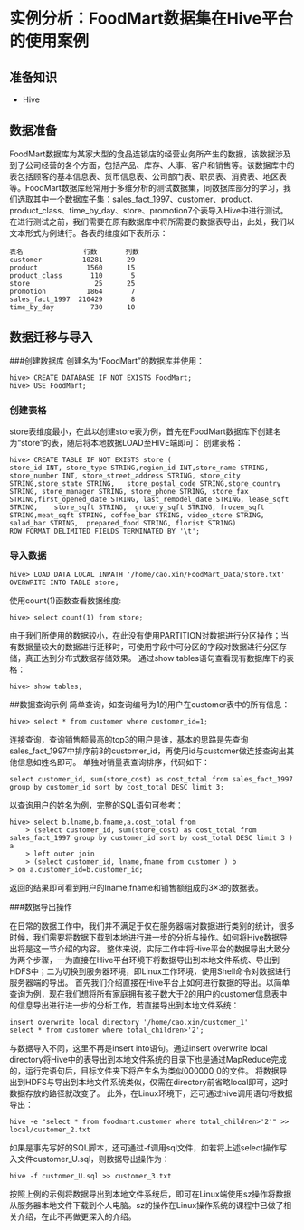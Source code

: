 # 实例分析：FoodMart数据集在Hive平台的使用案例


## 准备知识

* Hive


## 数据准备

FoodMart数据库为某家大型的食品连锁店的经营业务所产生的数据，该数据涉及到了公司经营的各个方面，包括产品、库存、人事、客户和销售等。该数据库中的表包括顾客的基本信息表、货币信息表、公司部门表、职员表、消费表、地区表等。FoodMart数据库经常用于多维分析的测试数据集，同数据库部分的学习，我们选取其中一个数据库子集：sales_fact_1997、customer、product、product_class、time_by_day、store、promotion7个表导入Hive中进行测试。
在进行测试之前，我们需要在原有数据库中将所需要的数据表导出，此处，我们以文本形式为例进行。各表的维度如下表所示：


	表名	             行数	      列数
	customer	      10281	     29
	product	           1560	     15
	product_class	    110	      5
	store	             25	     25
	promotion	       1864	      7
	sales_fact_1997	 210429	      8
	time_by_day	        730	     10
## 数据迁移与导入
###创建数据库
创建名为“FoodMart”的数据库并使用：

	hive> CREATE DATABASE IF NOT EXISTS FoodMart;
	hive> USE FoodMart;
### 创建表格

store表维度最小，在此以创建store表为例，首先在FoodMart数据库下创建名为“store”的表，随后将本地数据LOAD至HIVE端即可：
创建表格：

	hive> CREATE TABLE IF NOT EXISTS store (
	store_id INT, store_type STRING,region_id INT,store_name STRING, store_number INT, store_street_address STRING,	store_city STRING,store_state STRING,	store_postal_code STRING,store_country STRING, store_manager STRING, store_phone STRING, store_fax STRING,first_opened_date STRING, last_remodel_date STRING, lease_sqft STRING,	store_sqft STRING,	grocery_sqft STRING, frozen_sqft STRING,meat_sqft STRING, coffee_bar STRING, video_store STRING, salad_bar STRING,	prepared_food STRING, florist STRING)
	ROW FORMAT DELIMITED FIELDS TERMINATED BY '\t';

### 导入数据


	hive> LOAD DATA LOCAL INPATH '/home/cao.xin/FoodMart_Data/store.txt' OVERWRITE INTO TABLE store;


使用count(1)函数查看数据维度:


	hive> select count(1) from store;

由于我们所使用的数据较小，在此没有使用PARTITION对数据进行分区操作；当有数据量较大的数据进行迁移时，可使用字段中可分区的字段对数据进行分区存储，真正达到分布式数据存储效果。
通过show tables语句查看现有数据库下的表格：


	hive> show tables;



##数据查询示例
简单查询，如查询编号为1的用户在customer表中的所有信息：


	hive> select * from customer where customer_id=1;


连接查询，查询销售额最高的top3的用户是谁，基本的思路是先查询sales_fact_1997中排序前3的customer_id，再使用id与customer做连接查询出其他信息如姓名即可。
单独对销量表查询排序，代码如下：


	select customer_id, sum(store_cost) as cost_total from sales_fact_1997 group by customer_id sort by cost_total DESC limit 3;


以查询用户的姓名为例，完整的SQL语句可参考：


	hive> select b.lname,b.fname,a.cost_total from
	    > (select customer_id, sum(store_cost) as cost_total from sales_fact_1997 group by customer_id sort by cost_total DESC limit 3 ) a
	    > left outer join
	    > (select customer_id, lname,fname from customer ) b
	> on a.customer_id=b.customer_id;

返回的结果即可看到用户的lname,fname和销售额组成的3×3的数据表。

###数据导出操作

在日常的数据工作中，我们并不满足于仅在服务器端对数据进行类别的统计，很多时候，我们需要将数据下载到本地进行进一步的分析与操作。如何将Hive数据导出将是这一节介绍的内容。
整体来说，实际工作中将Hive平台的数据导出大致分为两个步骤，一为直接在Hive平台环境下将数据导出到本地文件系统、导出到HDFS中；二为切换到服务器环境，即Linux工作环境，使用Shell命令对数据进行服务器端的导出。
首先我们介绍直接在Hive平台上如何进行数据的导出。以简单查询为例，现在我们想将所有家庭拥有孩子数大于2的用户的customer信息表中的信息导出进行进一步的分析工作，若直接导出到本地文件系统：



	insert overwrite local directory '/home/cao.xin/customer_1'
	select * from customer where total_children>'2';


与数据导入不同，这里不再是insert into语句。通过insert overwrite local directory将Hive中的表导出到本地文件系统的目录下也是通过MapReduce完成的，运行完语句后，目标文件夹下将产生名为类似000000_0的文件。
将数据导出到HDFS与导出到本地文件系统类似，仅需在directory前省略local即可，这时数据存放的路径就改变了。
此外，在Linux环境下，还可通过hive调用语句将数据导出：


	hive -e "select * from foodmart.customer where total_children>'2'" >> local/customer_2.txt


如果是事先写好的SQL脚本，还可通过-f调用sql文件，如若将上述select操作写入文件customer_U.sql，则数据导出操作为：


	hive -f customer_U.sql >> customer_3.txt


按照上例的示例将数据导出到本地文件系统后，即可在Linux端使用sz操作将数据从服务器本地文件下载到个人电脑。sz的操作在Linux操作系统的课程中已做了相关介绍，在此不再做更深入的介绍。
